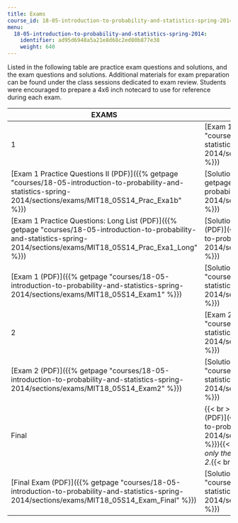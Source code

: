 ```yaml
---
title: Exams
course_id: 18-05-introduction-to-probability-and-statistics-spring-2014
menu:
  18-05-introduction-to-probability-and-statistics-spring-2014:
    identifier: ad95d6948a5a21e8d68c2ed80b877e38
    weight: 640
---
```

Listed in the following table are practice exam questions and solutions, and the exam questions and solutions. Additional materials for exam preparation can be found under the class sessions dedicated to exam review. Students were encouraged to prepare a 4x6 inch notecard to use for reference during each exam.

| EXAMS | QUESTIONS | SOLUTIONS |
| --- | --- | --- |
| 1 | [Exam 1 Practice Questions I (PDF)]({{% getpage "courses/18-05-introduction-to-probability-and-statistics-spring-2014/sections/exams/MIT18_05S14_Prac_Exam1a" %}}) | [Solutions to Exam 1 Practice Questions I (PDF)]({{% getpage "courses/18-05-introduction-to-probability-and-statistics-spring-2014/sections/exams/MIT18_05S14_Prac_Exa1a_Sol" %}}) |
| [Exam 1 Practice Questions II (PDF)]({{% getpage "courses/18-05-introduction-to-probability-and-statistics-spring-2014/sections/exams/MIT18_05S14_Prac_Exa1b" %}}) | [Solutions to Exam 1 Practice Questions II (PDF)]({{% getpage "courses/18-05-introduction-to-probability-and-statistics-spring-2014/sections/exams/MIT18_05S14_Prac_Exa1b_Sol" %}}) |
| [Exam 1 Practice Questions: Long List (PDF)]({{% getpage "courses/18-05-introduction-to-probability-and-statistics-spring-2014/sections/exams/MIT18_05S14_Prac_Exa1_Long" %}}) | [Solutions to Exam 1 Practice Questions: Long List (PDF)]({{% getpage "courses/18-05-introduction-to-probability-and-statistics-spring-2014/sections/exams/MIT18_05S14_Pr_Ex1_Lng_Sol" %}}) |
| [Exam 1 (PDF)]({{% getpage "courses/18-05-introduction-to-probability-and-statistics-spring-2014/sections/exams/MIT18_05S14_Exam1" %}}) | [Solutions to Exam 1 (PDF)]({{% getpage "courses/18-05-introduction-to-probability-and-statistics-spring-2014/sections/exams/MIT18_05S14_Exam1_Sol" %}}) |
| 2 | [Exam 2 Practice Questions (PDF)]({{% getpage "courses/18-05-introduction-to-probability-and-statistics-spring-2014/sections/exams/MIT18_05S14_Prac_Exam2" %}}) | [Solutions to Exam 2 Practice Questions (PDF)]({{% getpage "courses/18-05-introduction-to-probability-and-statistics-spring-2014/sections/exams/MIT18_05S14_Prac_Exa2_Sol" %}}) |
| [Exam 2 (PDF)]({{% getpage "courses/18-05-introduction-to-probability-and-statistics-spring-2014/sections/exams/MIT18_05S14_Exam2" %}}) | [Solutions to Exam 2 (PDF)]({{% getpage "courses/18-05-introduction-to-probability-and-statistics-spring-2014/sections/exams/MIT18_05S14_Exam2_Sol" %}}) |
| Final | {{< br >}}{{< br >}}[Final Exam Practice Questions (PDF)]({{% getpage "courses/18-05-introduction-to-probability-and-statistics-spring-2014/sections/exams/MIT18_05S14_Prac_Fnal_Exm" %}}){{< br >}}{{< br >}}_These practice questions cover only the material taught in class sessions after Exam 2._{{< br >}}{{< br >}} | [Solutions to Final Exam Practice Questions (PDF)]({{% getpage "courses/18-05-introduction-to-probability-and-statistics-spring-2014/sections/exams/MIT18_05S14_PraFnl_Exm_Sol" %}}) |
| [Final Exam (PDF)]({{% getpage "courses/18-05-introduction-to-probability-and-statistics-spring-2014/sections/exams/MIT18_05S14_Exam_Final" %}}) | [Solutions to Final Exam (PDF)]({{% getpage "courses/18-05-introduction-to-probability-and-statistics-spring-2014/sections/exams/MIT18_05S14_Exam_Final_Sol" %}})